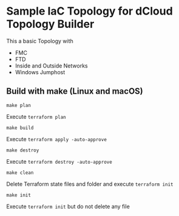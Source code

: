 # Sample IaC Topology for dCloud Topology Builder

This a basic Topology with

- FMC
- FTD
- Inside and Outside Networks
- Windows Jumphost

## Build with make (Linux and macOS)

`make plan`

Execute `terraform plan`

`make build`

Execute `terraform apply -auto-approve`

`make destroy`

Execute `terraform destroy -auto-approve`

`make clean`

Delete Terraform state files and folder and execute `terraform init`

`make init`

Execute `terraform init` but do not delete any file
